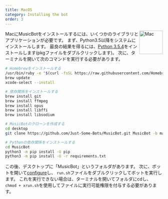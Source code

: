 ```yaml
---
title: MacOS
category: Installing the bot
order: 3
---
```


<img class="doc-img" src="{{ site.baseurl }}/images/mac.png" alt="Mac" style="width: 75px; float: right;"/>

MacにMusicBotをインストールするには、いくつかのライブラリとアプリケーションが必要です。 まず、Python3.5以降をシステムにインストールします。 最良の結果を得るには、[Python 3.5.4](https://www.python.org/ftp/python/3.5.4/python-3.5.4-macosx10.6.pkg)をインストールします(pkgファイルをダブルクリックします)。 次に、ターミナルを開いて次のコマンドを実行する必要があります。

```bash
# Homebrewをインストールする
/usr/bin/ruby -e "$(curl -fsSL https://raw.githubusercontent.com/Homebrew/install/master/install)"
brew update
xcode-select --install

# 依存関係をインストールする
brew install git
brew install ffmpeg
brew install opus
brew install libffi
brew install libsodium

# MusicBotのクローンを作成する
cd desktop
git clone https://github.com/Just-Some-Bots/MusicBot.git MusicBot -b master 

# Pythonの依存関係をインストールする
cd MusicBot
python3 -m pip install -U pip
python3 -m pip install -U -r requirements.txt
```

この後、デスクトップに「MusicBot」というフォルダがあります。 次に、ボットを開いて[configure]({{site.baseurl}}/using/configuration)し、 `run.sh`ファイルをダブルクリックしてボットを実行します。 これを実行できない場合は、ターミナルを開いてフォルダにcdし、 `chmod + xrun.sh`を使用してファイルに実行可能権限を付与する必要があります。
